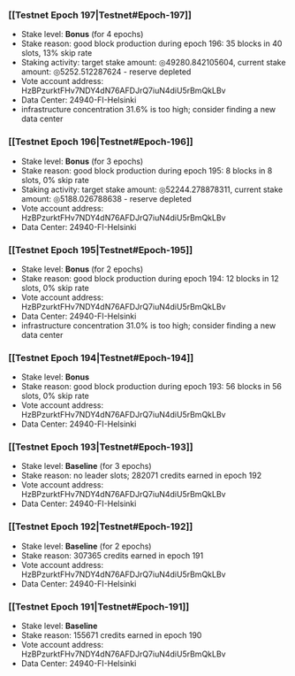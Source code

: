 ### [[Testnet Epoch 197|Testnet#Epoch-197]]
* Stake level: **Bonus** (for 4 epochs)
* Stake reason: good block production during epoch 196: 35 blocks in 40 slots, 13% skip rate
* Staking activity: target stake amount: ◎49280.842105604, current stake amount: ◎5252.512287624 - reserve depleted
* Vote account address: HzBPzurktFHv7NDY4dN76AFDJrQ7iuN4diU5rBmQkLBv
* Data Center: 24940-FI-Helsinki
* infrastructure concentration 31.6% is too high; consider finding a new data center
### [[Testnet Epoch 196|Testnet#Epoch-196]]
* Stake level: **Bonus** (for 3 epochs)
* Stake reason: good block production during epoch 195: 8 blocks in 8 slots, 0% skip rate
* Staking activity: target stake amount: ◎52244.278878311, current stake amount: ◎5188.026788638 - reserve depleted
* Vote account address: HzBPzurktFHv7NDY4dN76AFDJrQ7iuN4diU5rBmQkLBv
* Data Center: 24940-FI-Helsinki
### [[Testnet Epoch 195|Testnet#Epoch-195]]
* Stake level: **Bonus** (for 2 epochs)
* Stake reason: good block production during epoch 194: 12 blocks in 12 slots, 0% skip rate
* Vote account address: HzBPzurktFHv7NDY4dN76AFDJrQ7iuN4diU5rBmQkLBv
* Data Center: 24940-FI-Helsinki
* infrastructure concentration 31.0% is too high; consider finding a new data center
### [[Testnet Epoch 194|Testnet#Epoch-194]]
* Stake level: **Bonus**
* Stake reason: good block production during epoch 193: 56 blocks in 56 slots, 0% skip rate
* Vote account address: HzBPzurktFHv7NDY4dN76AFDJrQ7iuN4diU5rBmQkLBv
* Data Center: 24940-FI-Helsinki
### [[Testnet Epoch 193|Testnet#Epoch-193]]
* Stake level: **Baseline** (for 3 epochs)
* Stake reason: no leader slots; 282071 credits earned in epoch 192
* Vote account address: HzBPzurktFHv7NDY4dN76AFDJrQ7iuN4diU5rBmQkLBv
* Data Center: 24940-FI-Helsinki
### [[Testnet Epoch 192|Testnet#Epoch-192]]
* Stake level: **Baseline** (for 2 epochs)
* Stake reason: 307365 credits earned in epoch 191
* Vote account address: HzBPzurktFHv7NDY4dN76AFDJrQ7iuN4diU5rBmQkLBv
* Data Center: 24940-FI-Helsinki
### [[Testnet Epoch 191|Testnet#Epoch-191]]
* Stake level: **Baseline**
* Stake reason: 155671 credits earned in epoch 190
* Vote account address: HzBPzurktFHv7NDY4dN76AFDJrQ7iuN4diU5rBmQkLBv
* Data Center: 24940-FI-Helsinki